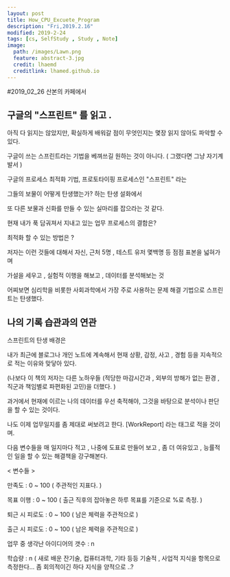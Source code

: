 ```yaml
---
layout: post
title: How_CPU_Excuete_Program
description: "Fri,2019.2.16"
modified: 2019-2-24
tags: [cs, SelfStudy , Study , Note]
image:
  path: /images/Lawn.png
  feature: abstract-3.jpg
  credit: lhaemd
  creditlink: lhamed.github.io
---
```


#2019_02_26 산본의 카페에서 

## 구글의 "스프린트" 를 읽고 . 

아직 다 읽지는 않았지만, 확실하게 배워갈 점이 무엇인지는 몇장 읽지 않아도 파악할 수 있다. 

구글이 쓰는 스프린트라는 기법을 베껴쓰길 원하는 것이 아니다. ( 그랬다면 그냥 자기계발서 )

구글의 프로세스 최적화 기법, 프로토타이핑 프로세스인 "스프린트" 라는 

그들의 보물이 어떻게 탄생했는가? 하는 탄생 설화에서 

또 다른 보물과 신화를 만들 수 있는 실마리를 잡으라는 것 같다. 

현재 내가 푹 담궈져서 지내고 있는 업무 프로세스의 결함은?

최적화 할 수 있는 방법은 ? 

저자는 이런 것들에 대해서 자신, 근처 5명 , 테스트 유저 몇백명 등 점점 표본을 넓혀가며

가설을 세우고 , 실험적 이행을 해보고 , 데이터를 분석해보는 것

어찌보면 심리학을 비롯한 사회과학에서 가장 주로 사용하는 문제 해결 기법으로 스프린트는 탄생했다. 


## 나의 기록 습관과의 연관

스프린트의 탄생 배경은 

내가 최근에 블로그나 개인 노트에 계속해서 현재 상황, 감정, 사고 , 경험 등을 지속적으로 적는 이유와 맞닿아 있다. 

(나보다 이 책의 저자는 다른 노하우들 (적당한 마감시간과 , 외부의 방해가 없는 환경 , 직군과 책임별로 파편화된 고민)을 더했다. )

과거에서 현재에 이르는 나의 데이터를 우선 축적해야, 그것을 바탕으로 분석이나 판단을 할 수 있는 것이다.

나도 이제 업무일지를 좀 제대로 써보려고 한다. [WorkReport] 라는 태그로 적을 것이며. 

다음 변수들을 매 일지마다 적고 , 나중에 도표로 만들어 보고 , 좀 더 여유있고 , 능률적인 일을 할 수 있는 해결책을 강구해본다. 

< 변수들 >

만족도 : 0 ~ 100 ( 주관적인 지표다. )

목표 이행 : 0 ~ 100  ( 출근 직후의 잡아놓은 하루 목표를 기준으로 %로 측정. )

퇴근 시 피로도 : 0 ~ 100 ( 남은 체력을 주관적으로  )

출근 시 피로도 : 0 ~ 100 ( 남은 체력을 주관적으로  )

업무 중 생각난 아이디어의 갯수 : n 

학습량 : n ( 새로 배운 잔기술, 컵퓨터과학, 기타 등등 기술적 , 사업적 지식을 항목으로 측정한다... 좀 회의적이긴 하다 지식을 양적으로 ..? 









